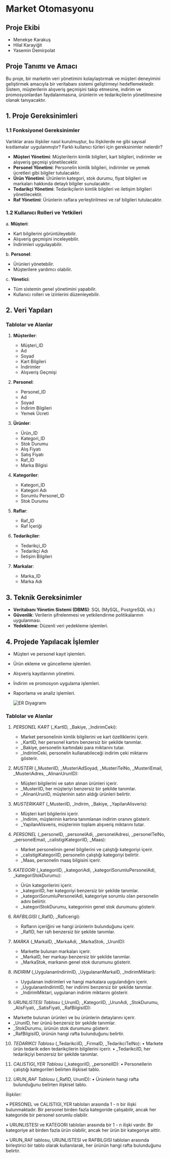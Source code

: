 # Market Otomasyonu

## Proje Ekibi

- Menekşe Karakuş
- Hilal Karayiğit
- Yasemin Demirpolat

## Proje Tanımı ve Amacı

Bu proje, bir marketin veri yönetimini kolaylaştırmak ve müşteri deneyimini geliştirmek amacıyla bir veritabanı sistemi geliştirmeyi hedeflemektedir. Sistem, müşterilerin alışveriş geçmişini takip etmesine, indirim ve promosyonlardan faydalanmasına, ürünlerin ve tedarikçilerin yönetilmesine olanak tanıyacaktır.

## 1. Proje Gereksinimleri

### 1.1 Fonksiyonel Gereksinimler

Varlıklar arası ilişkiler nasıl kurulmuştur, bu ilişkilerde ne gibi sayısal kısıtlamalar uygulanmıştır? Farklı kullanıcı türleri için gereksinimler nelerdir?

- **Müşteri Yönetimi**: Müşterilerin kimlik bilgileri, kart bilgileri, indirimler ve alışveriş geçmişi yönetilecektir.
- **Personel Yönetimi**: Personelin kimlik bilgileri, indirimler ve yemek ücretleri gibi bilgiler tutulacaktır.
- **Ürün Yönetimi**: Ürünlerin kategori, stok durumu, fiyat bilgileri ve markaları hakkında detaylı bilgiler sunulacaktır.
- **Tedarikçi Yönetimi**: Tedarikçilerin kimlik bilgileri ve iletişim bilgileri yönetilecektir.
- **Raf Yönetimi**: Ürünlerin raflara yerleştirilmesi ve raf bilgileri tutulacaktır.

### 1.2 Kullanıcı Rolleri ve Yetkileri

a. **Müşteri**:

- Kart bilgilerini görüntüleyebilir.
- Alışveriş geçmişini inceleyebilir.
- İndirimleri uygulayabilir.

b. **Personel**:

- Ürünleri yönetebilir.
- Müşterilere yardımcı olabilir.

c. **Yönetici**:

- Tüm sistemin genel yönetimini yapabilir.
- Kullanıcı rolleri ve izinlerini düzenleyebilir.

## 2. Veri Yapıları

### Tablolar ve Alanlar

1. **Müşteriler**:

   - Müşteri_ID
   - Ad
   - Soyad
   - Kart Bilgileri
   - İndirimler
   - Alışveriş Geçmişi

2. **Personel**:

   - Personel_ID
   - Ad
   - Soyad
   - İndirim Bilgileri
   - Yemek Ücreti

3. **Ürünler**:

   - Ürün_ID
   - Kategori_ID
   - Stok Durumu
   - Alış Fiyatı
   - Satış Fiyatı
   - Raf_ID
   - Marka Bilgisi

4. **Kategoriler**:

   - Kategori_ID
   - Kategori Adı
   - Sorumlu Personel_ID
   - Stok Durumu

5. **Raflar**:

   - Raf_ID
   - Raf İçeriği

6. **Tedarikçiler**:

   - Tedarikçi_ID
   - Tedarikçi Adı
   - İletişim Bilgileri

7. **Markalar**:
   - Marka_ID
   - Marka Adı

## 3. Teknik Gereksinimler

- **Veritabanı Yönetim Sistemi (DBMS)**: SQL (MySQL, PostgreSQL vb.)
- **Güvenlik**: Verilerin şifrelenmesi ve yetkilendirme politikalarının uygulanması.
- **Yedekleme**: Düzenli veri yedekleme işlemleri.

## 4. Projede Yapılacak İşlemler

- Müşteri ve personel kayıt işlemleri.
- Ürün ekleme ve güncelleme işlemleri.
- Alışveriş kayıtlarının yönetimi.
- İndirim ve promosyon uygulama işlemleri.
- Raporlama ve analiz işlemleri.

  ![ER Diyagramı](Diyagram.png)

### Tablolar ve Alanlar
1. *PERSONEL KART* (_KartID, _Bakiye, _IndirimCeki):
   - Market personelinin kimlik bilgilerini ve kart özelliklerini içerir.
   - _KartID, her personel kartını benzersiz bir şekilde tanımlar.
   - _Bakiye, personelin kartındaki para miktarını tutar.
   - _IndirimCeki, personelin kullanabileceği indirim çeki miktarını gösterir.

2. *MUSTERI* (_MusteriID, _MusteriAdSoyad, _MusteriTelNo, _MusteriEmail, _MusteriAdres, _AlinanUrunID):
   - Müşteri bilgilerini ve satın alınan ürünleri içerir.
   - _MusteriID, her müşteriyi benzersiz bir şekilde tanımlar.
   - _AlinanUrunID, müşterinin satın aldığı ürünleri belirtir.

3. *MUSTERIKART* (_MusteriID, _Indirim, _Bakiye, _YapilanAlisveris):
   - Müşteri kart bilgilerini içerir.
   - _Indirim, müşterinin kartına tanımlanan indirim oranını gösterir.
   - _YapilanAlisveris, müşterinin toplam alışveriş miktarını tutar.

4. *PERSONEL* (_personeID, _personelAdi, _personelAdresi, _personelTelNo, _personelEmail, _calistigiKategoriID, _Maas):
   - Market personelinin genel bilgilerini ve çalıştığı kategoriyi içerir.
   - _calistigiKategoriID, personelin çalıştığı kategoriyi belirtir.
   - _Maas, personelin maaş bilgisini içerir.

5. *KATEGORI* (_kategoriID, _kategoriAdi, _kategoriSorumluPersonelAdi, _kategoriStokDurumu):
   - Ürün kategorilerini içerir.
   - _kategoriID, her kategoriyi benzersiz bir şekilde tanımlar.
   - _kategoriSorumluPersonelAdi, kategoriye sorumlu olan personelin adını belirtir.
   - _kategoriStokDurumu, kategorinin genel stok durumunu gösterir.

6. *RAFBILGISI* (_RafID, _Raficerigi):
   - Rafların içeriğini ve hangi ürünlerin bulunduğunu içerir.
   - _RafID, her rafı benzersiz bir şekilde tanımlar.

7. *MARKA* (_MarkaID, _MarkaAdi, _MarkaStok, _UrunID):
   - Markette bulunan markaları içerir.
   - _MarkaID, her markayı benzersiz bir şekilde tanımlar.
   - _MarkaStok, markanın genel stok durumunu gösterir.

8. *INDIRIM* (_UygulananIndirimID, _UygulananMarkaID, _IndirimMiktari):
   - Uygulanan indirimleri ve hangi markalara uygulandığını içerir.
   - _UygulananIndirimID, her indirimi benzersiz bir şekilde tanımlar.
   - _IndirimMiktari, uygulanan indirim miktarını gösterir.

9. *URUNLISTESI Tablosu* (_UrunID, _KategoriID, _UrunAdi, _StokDurumu, _AlisFiyati, _SatisFiyati,
_RafBilgisiID):
- Markette bulunan ürünleri ve bu ürünlerin detaylarını içerir.
- _UrunID, her ürünü benzersiz bir şekilde tanımlar.
- _StokDurumu, ürünün stok durumunu gösterir.
- _RafBilgisiID, ürünün hangi rafta bulunduğunu belirtir.

10. *TEDARIKCI Tablosu* (_TedarikciID, _FirmaID, _TedarikciTelNo):
• Markete ürün tedarik eden tedarikçilerin bilgilerini içerir.
• _TedarikciID, her tedarikçiyi benzersiz bir şekilde tanımlar.

11. *CALISTIGI_YER Tablosu* (_kategoriID, _personelID):
• Personellerin çalıştığı kategorileri belirten ilişkisel tablo.

12. *URUN_RAF Tablosu* (_RafID, UrunID):
• Ürünlerin hangi rafta bulunduğunu belirten ilişkisel tablo.

*İlişkiler:*

• PERSONEL ve CALISTIGI_YER tabloları arasında 1 - n bir ilişki bulunmaktadır. Bir personel birden fazla
kategoride çalışabilir, ancak her kategoride bir personel sorumlu olabilir.

• URUNLISTESI ve KATEGORI tabloları arasında bir 1 - n ilişki vardır. Bir kategoriye ait birden fazla ürün
olabilir, ancak her ürün bir kategoriye aittir.

• URUN_RAF tablosu, URUNLISTESI ve RAFBILGISI tabloları arasında birleştirici bir tablo olarak
kullanılarak, her ürünün hangi rafta bulunduğunu belirtir.
